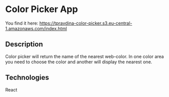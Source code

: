 # Color Picker App

You find it here: https://tpravdina-color-picker.s3.eu-central-1.amazonaws.com/index.html

## Description

Color picker will return the name of the nearest web-color.
In one color area you need to choose the color and another will display the nearest one. 

## Technologies

React

